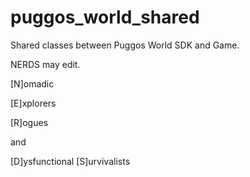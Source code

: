 # puggos_world_shared

Shared classes between Puggos World SDK and Game.

NERDS may edit.

[N]omadic

[E]xplorers

[R]ogues

and

[D]ysfunctional [S]urvivalists
